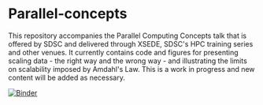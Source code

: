 # Parallel-concepts
This repository accompanies the Parallel Computing Concepts talk that is offered by SDSC and delivered through XSEDE, SDSC's HPC training series and other venues. It currently contains code and figures for presenting scaling data - the right way and the wrong way - and illustrating the limits on scalability imposed by Amdahl's Law. This is a work in progress and new content will be added as necessary.

[![Binder](https://mybinder.org/badge_logo.svg)](https://mybinder.org/v2/gh/sdsc-complecs/Parallel-computing-concepts/main)
